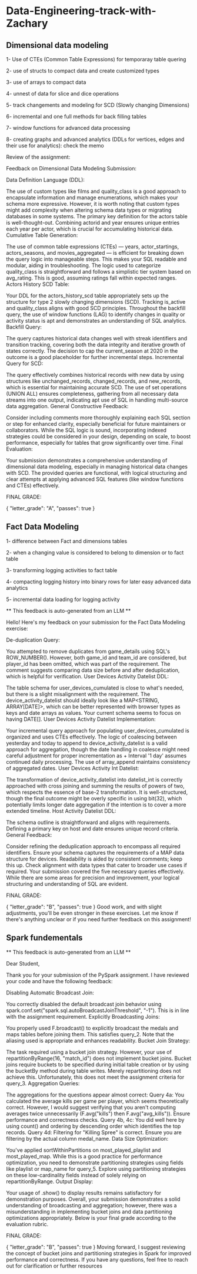 # Data-Engineering-track-with-Zachary

## Dimensional data modeling

1- Use of CTEs (Common Table Expressions)  for temporaray table quering 

2- use of structs to compact data and create customized types

3- use of arrays to compact data

4- unnest of data for slice and dice operations

5- track changements and modeling for SCD (Slowly changing Dimensions)

6- incremental and one full methods for back filling tables

7- window functions for advanced data processing

8- creating graphs and advanced analytics (DDLs for vertices, edges and their use for analytics): check the memo

Review of the assignment:
 
Feedback on Dimensional Data Modeling Submission:

Data Definition Language (DDL):

The use of custom types like films and quality_class is a good approach to encapsulate information and manage enumerations, which makes your schema more expressive. However, it is worth noting that custom types might add complexity when altering schema data types or migrating databases in some systems.
The primary key definition for the actors table is well-thought-out. Combining actorid and year ensures unique entries each year per actor, which is crucial for accumulating historical data.
Cumulative Table Generation:

The use of common table expressions (CTEs) — years, actor_startings, actors_seasons, and movies_aggregated — is efficient for breaking down the query logic into manageable steps. This makes your SQL readable and modular, aiding in troubleshooting.
The logic used to categorize quality_class is straightforward and follows a simplistic tier system based on avg_rating. This is good, assuming ratings fall within expected ranges.
Actors History SCD Table:

Your DDL for the actors_history_scd table appropriately sets up the structure for type 2 slowly changing dimensions (SCD). Tracking is_active and quality_class aligns with good SCD principles.
Throughout the backfill query, the use of window functions (LAG) to identify changes in quality or activity status is apt and demonstrates an understanding of SQL analytics.
Backfill Query:

The query captures historical data changes well with streak identifiers and transition tracking, covering both the data integrity and iterative growth of states correctly.
The decision to cap the current_season at 2020 in the outcome is a good placeholder for further incremental steps.
Incremental Query for SCD:

The query effectively combines historical records with new data by using structures like unchanged_records, changed_records, and new_records, which is essential for maintaining accurate SCD.
The use of set operations (UNION ALL) ensures completeness, gathering from all necessary data streams into one output, indicating apt use of SQL in handling multi-source data aggregation.
General Constructive Feedback:

Consider including comments more thoroughly explaining each SQL section or step for enhanced clarity, especially beneficial for future maintainers or collaborators.
While the SQL logic is sound, incorporating indexed strategies could be considered in your design, depending on scale, to boost performance, especially for tables that grow significantly over time.
Final Evaluation:

Your submission demonstrates a comprehensive understanding of dimensional data modeling, especially in managing historical data changes with SCD. The provided queries are functional, with logical structuring and clear attempts at applying advanced SQL features (like window functions and CTEs) effectively.

FINAL GRADE:

{
  "letter_grade": "A",
  "passes": true
}

## Fact Data Modeling 


1- difference between Fact and dimensions tables

2- when a changing value is considered to belong to dimension or to fact table

3- transforming logging activities to fact table 

4- compacting logging history into binary rows for later easy advanced data analytics 

5- incremental data loading for logging activity

** This feedback is auto-generated from an LLM **

Hello! Here's my feedback on your submission for the Fact Data Modeling exercise:

De-duplication Query:

You attempted to remove duplicates from game_details using SQL's ROW_NUMBER(). However, both game_id and team_id are considered, but player_id has been omitted, which was part of the requirement.
The comment suggests comparing data size before and after deduplication, which is helpful for verification.
User Devices Activity Datelist DDL:

The table schema for user_devices_cumulated is close to what's needed, but there is a slight misalignment with the requirement. The device_activity_datelist should ideally look like a MAP<STRING, ARRAY[DATE]>, which can be better represented with browser types as keys and date arrays as values. Your current schema seems to focus on having DATE[].
User Devices Activity Datelist Implementation:

Your incremental query approach for populating user_devices_cumulated is organized and uses CTEs effectively.
The logic of coalescing between yesterday and today to append to device_activity_datelist is a valid approach for aggregation, though the date handling in coalesce might need careful adjustment for proper incrementation as + Interval '1 day' assumes continued daily processing.
The use of array_append maintains consistency of aggregated dates.
User Devices Activity Int Datelist:

The transformation of device_activity_datelist into datelist_int is correctly approached with cross joining and summing the results of powers of two, which respects the essence of base-2 transformation.
It is well-structured, though the final outcome might be overly specific in using bit(32), which potentially limits longer date aggregation if the intention is to cover a more extended timeline.
Host Activity Datelist DDL:

The schema outline is straightforward and aligns with requirements. Defining a primary key on host and date ensures unique record criteria.
General Feedback:

Consider refining the deduplication approach to encompass all required identifiers.
Ensure your schema captures the requirements of a MAP data structure for devices.
Readability is aided by consistent comments; keep this up.
Check alignment with data types that cater to broader use cases if required.
Your submission covered the five necessary queries effectively. While there are some areas for precision and improvement, your logical structuring and understanding of SQL are evident.

FINAL GRADE:

{
  "letter_grade": "B",
  "passes": true
}
Good work, and with slight adjustments, you'll be even stronger in these exercises. Let me know if there's anything unclear or if you need further feedback on this assignment!

## Spark fundementals

** This feedback is auto-generated from an LLM **

Dear Student,

Thank you for your submission of the PySpark assignment. I have reviewed your code and have the following feedback:

Disabling Automatic Broadcast Join:

You correctly disabled the default broadcast join behavior using spark.conf.set("spark.sql.autoBroadcastJoinThreshold", "-1"). This is in line with the assignment requirement.
Explicitly Broadcasting Joins:

You properly used F.broadcast() to explicitly broadcast the medals and maps tables before joining them. This satisfies query_2. Note that the aliasing used is appropriate and enhances readability.
Bucket Join Strategy:

The task required using a bucket join strategy. However, your use of repartitionByRange(16, "match_id") does not implement bucket joins. Bucket joins require buckets to be specified during initial table creation or by using the bucketBy method during table writes. Merely repartitioning does not achieve this. Unfortunately, this does not meet the assignment criteria for query_3.
Aggregation Queries:

The aggregations for the questions appear almost correct:
Query 4a: You calculated the average kills per game per player, which seems theoretically correct. However, I would suggest verifying that you aren't computing averages twice unnecessarily (F.avg("kills") then F.avg("avg_kills")). Ensure performance and correctness checks.
Query 4b, 4c: You did well here by using count() and ordering by descending order which identifies the top records.
Query 4d: Filtering for "Killing Spree" is correct. Ensure you are filtering by the actual column medal_name.
Data Size Optimization:

You've applied sortWithinPartitions on most_played_playlist and most_played_map. While this is a good practice for performance optimization, you need to demonstrate partitioning strategies using fields like playlist or map_name for query_5. Explore using partitioning strategies on these low-cardinality fields instead of solely relying on repartitionByRange.
Output Display:

Your usage of .show() to display results remains satisfactory for demonstration purposes.
Overall, your submission demonstrates a solid understanding of broadcasting and aggregation; however, there was a misunderstanding in implementing bucket joins and data partitioning optimizations appropriately. Below is your final grade according to the evaluation rubric.

FINAL GRADE:

{
  "letter_grade": "B",
  "passes": true
}
Moving forward, I suggest reviewing the concept of bucket joins and partitioning strategies in Spark for improved performance and correctness. If you have any questions, feel free to reach out for clarification or further resources
